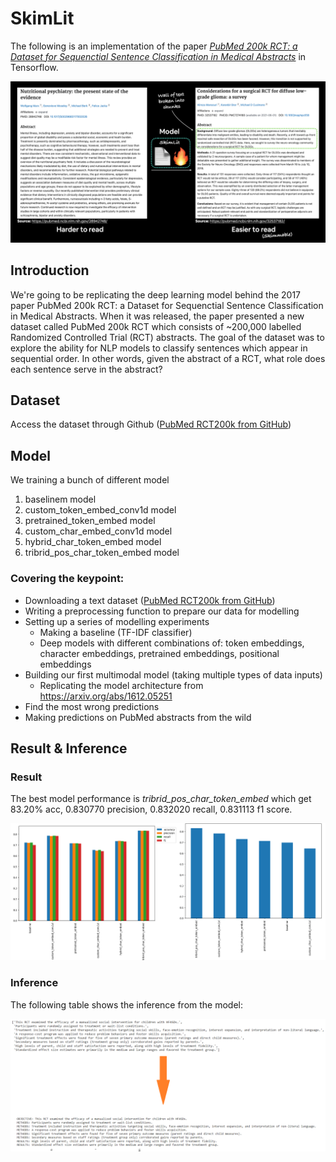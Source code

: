 # SkimLit
The following is an implementation of the paper [*PubMed 200k RCT: a Dataset for Sequenctial Sentence Classification in Medical Abstracts*](https://arxiv.org/abs/1710.06071) in Tensorflow.

![](assets/skimlit.png)

## Introduction
We're going to be replicating the deep learning model behind the 2017 paper PubMed 200k RCT: a Dataset for Sequenctial Sentence Classification in Medical Abstracts.
When it was released, the paper presented a new dataset called PubMed 200k RCT which consists of ~200,000 labelled Randomized Controlled Trial (RCT) abstracts.
The goal of the dataset was to explore the ability for NLP models to classify sentences which appear in sequential order.
In other words, given the abstract of a RCT, what role does each sentence serve in the abstract?

## Dataset
Access the dataset through Github ([PubMed RCT200k from GitHub](https://github.com/Franck-Dernoncourt/pubmed-rct))

## Model
We training a bunch of different model
1. baselinem model
2. custom_token_embed_conv1d model
3. pretrained_token_embed model
4. custom_char_embed_conv1d model
5. hybrid_char_token_embed model
6. tribrid_pos_char_token_embed model

### Covering the keypoint:
* Downloading a text dataset ([PubMed RCT200k from GitHub](https://github.com/Franck-Dernoncourt/pubmed-rct))
* Writing a preprocessing function to prepare our data for modelling
* Setting up a series of modelling experiments
  * Making a baseline (TF-IDF classifier)
  * Deep models with different combinations of: token embeddings, character embeddings, pretrained embeddings, positional embeddings
* Building our first multimodal model (taking multiple types of data inputs)
  * Replicating the model architecture from https://arxiv.org/abs/1612.05251
* Find the most wrong predictions
* Making predictions on PubMed abstracts from the wild

## Result & Inference

### Result
The best model performance is *tribrid_pos_char_token_embed* which get 83.20% acc,	0.830770 precision,	0.832020 recall,	0.831113 f1 score.

![](assets/result.png)

### Inference
The following table shows the inference from the model:

![](assets/inference.png)
